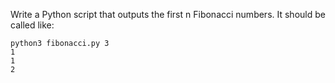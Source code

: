 Write a Python script that outputs the first n Fibonacci numbers. It should be called like:

```shell
python3 fibonacci.py 3
1
1
2
```
